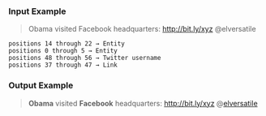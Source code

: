 ### Input Example

> Obama visited Facebook headquarters: http://bit.ly/xyz @elversatile

```
positions 14 through 22 → Entity
positions 0 through 5 → Entity
positions 48 through 56 → Twitter username
positions 37 through 47 → Link
```

### Output Example

> <strong>Obama</strong> visited <strong>Facebook</strong> headquarters: <a href=”http://bit.ly/xyz”>http://bit.ly/xyz</a> @<a href=”http://twitter.com/elversatile”>elversatile</a>
